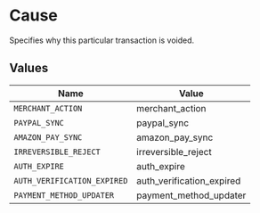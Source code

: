 # Cause

Specifies why this particular transaction is voided.


## Values

| Name                        | Value                       |
| --------------------------- | --------------------------- |
| `MERCHANT_ACTION`           | merchant_action             |
| `PAYPAL_SYNC`               | paypal_sync                 |
| `AMAZON_PAY_SYNC`           | amazon_pay_sync             |
| `IRREVERSIBLE_REJECT`       | irreversible_reject         |
| `AUTH_EXPIRE`               | auth_expire                 |
| `AUTH_VERIFICATION_EXPIRED` | auth_verification_expired   |
| `PAYMENT_METHOD_UPDATER`    | payment_method_updater      |
